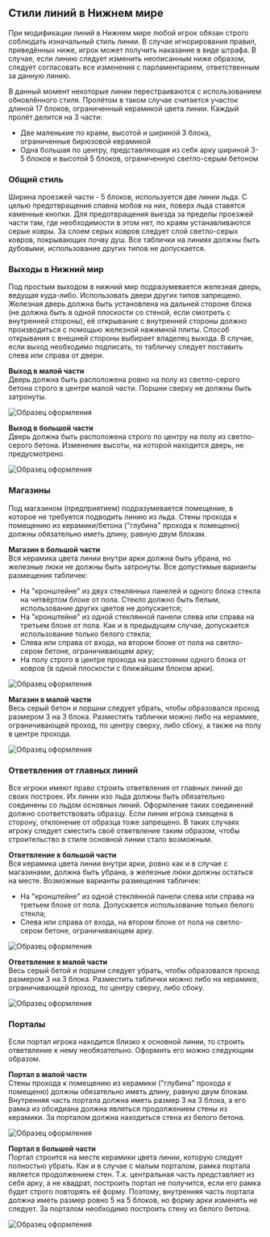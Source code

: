 ## Стили линий в Нижнем мире
При модификации линий в Нижнем мире любой игрок обязан строго соблюдать изначальный стиль линии. В случае игнорирования правил, приведённых ниже, игрок может получить наказание в виде штрафа. В случае, если линию следует изменить неописанным ниже образом, следует согласовать все изменения с парламентарием, ответственным за данную линию.

В данный момент некоторые линии перестраиваются с использованием обновлённого стиля. Пролётом в таком случае считается участок длиной 17 блоков, ограниченный керамикой цвета линии. Каждый пролёт делится на 3 части:
* Две маленькие по краям, высотой и шириной 3 блока, ограниченные бирюзовой керамикой
* Одна большая по центру, представляющая из себя арку шириной 3-5 блоков и высотой 5 блоков, ограниченную светло-серым бетоном

### Общий стиль
Ширина проезжей части - 5 блоков, используется две линии льда. С целью предотвращения спавна мобов на них, поверх льда ставятся каменные кнопки. Для предотвращения выезда за пределы проезжей части там, где необходимости в этом нет, по краям устанавливаются серые ковры. За слоем серых ковров следует слой светло-серых ковров, покрывающих почву душ. Все таблички на линиях должны быть дубовыми, использование других типов не допускается.

### Выходы в Нижний мир
Под простым выходом в нижний мир подразумевается железная дверь, ведущая куда-либо. Использовать двери других типов запрещено. Железная дверь должна быть установлена на дальней стороне блока (не должна быть в одной плоскости со стеной, если смотреть с внутренней стороны), её открывание с внутренней стороны должно производиться с помощью железной нажимной плиты. Способ открывания с внешней стороны выбирает владелец выхода. В случае, если выход необходимо подписать, то табличку следует поставить слева или справа от двери.

**Выход в малой части**  
Дверь должна быть расположена ровно на полу из светло-серого бетона строго в центре малой части. Поршни сверху не должны быть затронуты.

![Образец оформления](https://cdn.bortexel.ru/wiki/images/small-exit.png)

**Выход в большой части**  
Дверь должна быть расположена строго по центру на полу из светло-серого бетона. Изменение высоты, на которой находится дверь, не предусмотрено.

![Образец оформления](https://cdn.bortexel.ru/wiki/images/big-exit.png)

### Магазины
Под магазином (предприятием) подразумевается помещение, в которое не требуется подводить линию из льда. Стены прохода к помещению из керамики/бетона ("глубина" прохода к помещеню) должны обязательно иметь длину, равную двум блокам.

**Магазин в большой части**  
Вся керамика цвета линии внутри арки должна быть убрана, но железные люки не должны быть затронуты. Все допустимые варианты размещения табличек:
* На "кронштейне" из двух стеклянных панелей и одного блока стекла на четвёртом блоке от пола. Стекло должно быть белым, использование других цветов не допускается;
* На "кронштейне" из одной стеклянной панели слева или справа на третьем блоке от пола. Как и в предыдущем случае, допускается использование только белого стекла;
* Слева или справа от входа, на втором блоке от пола на светло-сером бетоне, ограничивающем арку;
* На полу строго в центре прохода на расстоянии одного блока от ковров (в одной плоскости с ближайшим блоком арки).

![Образец оформления](https://cdn.bortexel.ru/wiki/images/big-shop.png)

**Магазин в малой части**  
Весь серый бетон и поршни следует убрать, чтобы образовался проход размером 3 на 3 блока. Разместить таблички можно либо на керамике, ограничивающей проход, по центру сверху, либо сбоку, а также на полу в центре прохода.

![Образец оформления](https://cdn.bortexel.ru/wiki/images/small-shop.png)

### Ответвления от главных линий
Все игроки имеют право строить ответвления от главных линий до своих построек. Их линии изо льда должны быть обязательно соединены со льдом основных линий. Оформление таких соединений должно соответствовать образцу. Если линия игрока смещена в сторону, отклонение от образца тоже запрещено. В таких случаях игроку следует сместить своё ответвление таким образом, чтобы строительство в стиле основной линии стало возможным.

**Ответвление в большой части**  
Вся керамика цвета линии внутри арки, ровно как и в случае с магазинами, должна быть убрана, а железные люки должны остаться на месте. Возможные варианты размещения табличек:
* На "кронштейне" из одной стеклянной панели слева или справа на третьем блоке от пола. Допускается использование только белого стекла;
* Слева или справа от входа, на втором блоке от пола на светло-сером бетоне, ограничивающем арку.

![Образец оформления](https://cdn.bortexel.ru/wiki/images/big-line.png)

**Ответвление в малой части**  
Весь серый бетой и поршни следует убрать, чтобы образовался проход размером 3 на 3 блока. Разместить таблички можно либо на керамике, ограничивающей проход, по центру сверху, либо сбоку.

![Образец оформления](https://cdn.bortexel.ru/wiki/images/small-line.png)

### Порталы
Если портал игрока находится близко к основной линии, то строить ответвление к нему необязательно. Оформить его можно следующим образом.

**Портал в малой части**  
Стены прохода к помещению из керамики ("глубина" прохода к помещеню) должны обязательно иметь длину, равную двум блокам. Внутренняя часть портала должна иметь размер 3 на 3 блока, а его рамка из обсидиана должна являться продолжением стены из керамики. За порталом должна находиться стена из белого бетона.

![Образец оформления](https://cdn.bortexel.ru/wiki/images/small-portal.png)

**Портал в большой части**  
Портал строится на месте керамики цвета линии, которую следует полностью убрать. Как и в случае с малым порталом, рамка портала является продолжением стен. Т.к. центральная часть представляет из себя арку, а не квадрат, построить портал не получится, если его рамка будет строго повторять её форму. Поэтому, внутренняя часть портала должна иметь размер ровно 5 на 5 блоков, но форму арки изменять не следует. За порталом необходимо построить стену из белого бетона.

![Образец оформления](https://cdn.bortexel.ru/wiki/images/big-portal.png)